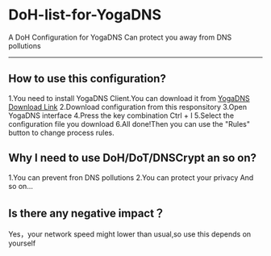 # DoH-list-for-YogaDNS
A DoH Configuration for YogaDNS
Can protect you away from DNS pollutions

---

## How to use this configuration?
1.You need to install YogaDNS Client.You can download it from [YogaDNS Download Link](https://www.yogadns.com/download/YogaDNSSetup.exe)
2.Download configuration from this responsitory
3.Open YogaDNS interface
4.Press the key combination Ctrl + I
5.Select the configuration file you download
6.All done!Then you can use the "Rules" button to change process rules.

## Why I need to use DoH/DoT/DNSCrypt an so on?
1.You can prevent fron DNS pollutions
2.You can protect your privacy
And so on...

## Is there any negative impact？
Yes，your network speed might lower than usual,so use this depends on yourself
